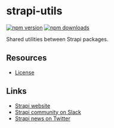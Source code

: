 # strapi-utils

[![npm version](https://img.shields.io/npm/v/@strapi/utils.svg)](https://www.npmjs.org/package/@strapi/utils)
[![npm downloads](https://img.shields.io/npm/dm/@strapi/utils.svg)](https://www.npmjs.org/package/@strapi/utils)

Shared utilities between Strapi packages.

## Resources

- [License](LICENSE)

## Links

- [Strapi website](https://strapi.io/)
- [Strapi community on Slack](https://slack.strapi.io)
- [Strapi news on Twitter](https://twitter.com/strapijs)
